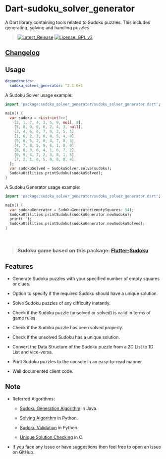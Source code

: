 # Dart-sudoku_solver_generator

A Dart library containing tools related to Sudoku puzzles. This includes generating, solving and handling puzzles.

> [![Latest_Release](https://img.shields.io/pub/v/sudoku_solver_generator)](https://pub.dev/packages/sudoku_solver_generator)
[![License: GPL v3](https://img.shields.io/badge/License-GPLv3-blue.svg)](https://www.gnu.org/licenses/gpl-3.0)

## [Changelog](https://github.com/VarunS2002/Dart-sudoku_solver_generator/blob/main/sudoku_solver_generator/CHANGELOG.md)

## Usage

```yaml
dependencies:
  sudoku_solver_generator: ^2.1.0+1
```

A Sudoku Solver usage example:

```dart
import 'package:sudoku_solver_generator/sudoku_solver_generator.dart';

main() {
  var sudoku = <List<int?>>[
    [2, 1, 7, 4, 3, 5, 9, null, 8],
    [5, 8, 9, 0, 6, 2, 4, 3, null],
    [3, 4, 6, 0, 7, 9, 2, 5, 1],
    [1, 6, 2, 3, 0, 0, 5, 4, 0],
    [9, 0, 5, 2, 0, 4, 7, 8, 6],
    [4, 7, 8, 5, 9, 6, 1, 0, 0],
    [8, 0, 3, 0, 4, 1, 6, 7, 2],
    [0, 9, 4, 7, 2, 3, 8, 1, 5],
    [7, 2, 1, 0, 5, 0, 0, 0, 4],
  ];
  var sudokuSolved = SudokuSolver.solve(sudoku);
  SudokuUtilities.printSudoku(sudokuSolved);
}
```

A Sudoku Generator usage example:

```dart
import 'package:sudoku_solver_generator/sudoku_solver_generator.dart';

main() {
  var sudokuGenerator = SudokuGenerator(emptySquares: 54);
  SudokuUtilities.printSudoku(sudokuGenerator.newSudoku);
  print('');
  SudokuUtilities.printSudoku(sudokuGenerator.newSudokuSolved);
}
```

<br>

> ### Sudoku game based on this package: [Flutter-Sudoku](https://github.com/VarunS2002/Flutter-Sudoku/)

## Features

- Generate Sudoku puzzles with your specified number of empty squares or clues.

- Option to specify if the required Sudoku should have a unique solution.

- Solve Sudoku puzzles of any difficulty instantly.

- Check if the Sudoku puzzle (unsolved or solved) is valid in terms of game rules.

- Check if the Sudoku puzzle has been solved properly.

- Check if the unsolved Sudoku has a unique solution.

- Convert the Data Structure of the Sudoku puzzle from a 2D List to 1D List and vice-versa.

- Print Sudoku puzzles to the console in an easy-to-read manner.

- Well documented client code.

## Note

- Referred Algorithms:

    - [Sudoku Generation Algorithm](https://www.geeksforgeeks.org/program-sudoku-generator/) in Java.

    - [Solving Algorithm](https://www.101computing.net/sudoku-generator-algorithm/) in Python.

    - [Sudoku Validation](https://www.geeksforgeeks.org/check-if-given-sudoku-board-configuration-is-valid-or-not/) in
      Python.

    - [Unique Solution Checking](https://github.com/ngbaanh/unique-solution-sudoku-generator) in C.

- If you face any issue or have suggestions then feel free to open an issue on GitHub.
